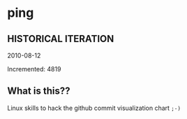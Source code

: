 # ping

## HISTORICAL ITERATION
2010-08-12

Incremented: 4819

## What is this?? 
Linux skills to hack the github commit visualization chart `;-)`
